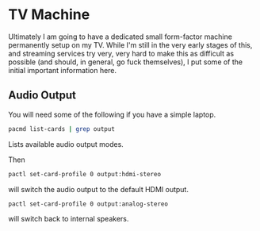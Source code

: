 # TV Machine
Ultimately I am going to have a dedicated small form-factor machine permanently setup on my TV.  While I'm still in the very early stages of this, and streaming services try very, very hard to make this as difficult as possible (and should, in general, go fuck themselves), I put some of the initial important information here.

## Audio Output
You will need some of the following if you have a simple laptop.
```bash
pacmd list-cards | grep output
```
Lists available audio output modes.

Then
```bash
pactl set-card-profile 0 output:hdmi-stereo
```
will switch the audio output to the default HDMI output.
```bash
pactl set-card-profile 0 output:analog-stereo
```
will switch back to internal speakers.
